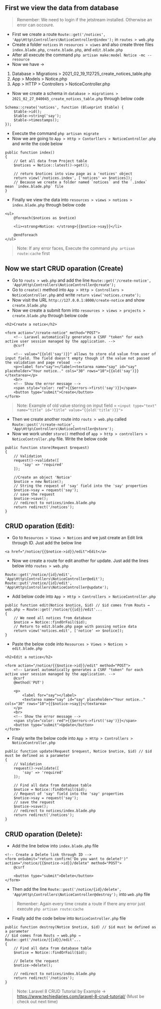 ## First we view the data from database

> Remember: We need to login if the jetstream installed. Otherwise an error can occoure.
- First we create a route `Route::get('/notices', 'App\Http\Controllers\NoticeController@index');` in `routes > web.php`
- Create a folder `notices` in `resources > viwes` and also create three files `index.blade.php`, `create.blade.php`, and `edit.blade.php`
- After all execute the command `php artisan make:model Notice -mc --resource`
- Now we have →
1. Database > Migrations > 2021_02_19_112725_create_notices_table.php
2. App > Models > Notice.php
3. App > HTTP > Controllers > NoticeController.php
- Now we create a schema in `database > migrations > 2021_02_27_040045_create_notices_table.php` through below code
```
Schema::create('notices', function (Blueprint $table) {
    $table->id();
    $table->string('say');
    $table->timestamps();
});
```
- Execute the command `php artisan migrate`
- Now we are going to `App > Http > Contorllers > NoticeController.php` and write the code below
```
public function index()
{
    // Get all data from Project table
    $notices = Notice::latest()->get();

    // return $notices into view page as a 'notices' object
    return view('/notices.index', ['notices' => $notices]);
    // Because we create a folder named `notices` and the `.index` mean `index.blade.php` file
}
```
- Finally we view the data into `resources > views > notices > index.blade.php` through below code
```
<ul>
    @foreach($notices as $notice)

    <li><strong>Notice: </strong>{{$notice->say}}</li>

    @endforeach
</ul>
```
> Note: If any error faces, Execute the command `php artisan route:cache` first



## Now we start CRUD oparation (Create)
- Go to `routs > web.php` and add the line `Route::get('/create-notice', 'App\Http\Controllers\NoticeController@create');`
- Go to `create()` method into `App > Http > Controllers > NoticeController.php` and write `return view('notices.create');`
- Now visit the URL `http://127.0.0.1:8000/create-notice` and show `create.blade.php`
- Now we create a submit form into `resources > views > projects > create.blade.php` through below code
```
<h2>Create a notice</h2>

<form action="/create-notice" method="POST">
    <!-- Laravel automatically generates a CSRF "token" for each active user session managed by the application. -->
    @csrf

    <!-- value="{{old('say')}}" allows to store old value from user of input field. The field doesn't empty though if the value not passed the validation and page reload  -->
    <p><label for="say"></label><textarea name="say" id="say" placeholder="Your notice.." cols="30" rows="10">{{old('say')}}</textarea></p>
    <br>
    <!-- Show the error message -->
    <span style="color: red">{{$errors->first('say')}}</span>
    <button type="submit">Create</button>
</form>
```
> Note: Example of old value storing on input field = `<input type="text" name="title" id="title" value="{{old('title')}}">`
- Then we create another route into `routs > web.php` called `Route::post('/create-notice', 'App\Http\Controllers\NoticeController@store');`
- Now we work under `store()` method of `app > http > controllers > NoticeController.php` file. Write the below code
```
public function store(Request $request)
{
    // Validation
    request()->validate([
        'say' => 'required'
    ]);

    //Create an object 'Notice'
    $notice = new Notice();
    // String the request of 'say' field into the 'say' properties
    $notice->say = request('say');
    // save the request
    $notice->save();
    // redirect to notices/index.blade.php
    return redirect('/notices');
}
```



## CRUD oparation (Edit):
- Go to `Resources > Views > Notices` and we just create an Edit link through ID. Just add the below line
```
<a href="/notice/{{$notice->id}}/edit">Edit</a>
```
- Now we create a route for edit another for update. Just add the lines below into `routes > web.php`
```
Route::get('/notice/{id}/edit', 'App\Http\Controllers\NoticeController@edit');
Route::put('/notice/{id}/edit', 'App\Http\Controllers\NoticeController@update');
```
- Add below code into `App > Http > Controllers > NoticeController.php`
```
public function edit(Notice $notice, $id) // $id comes from Routs → web.php → Route::get('/notice/{{id}}/edit'...
{
    // We need all notices from database
    $notice = Notice::findOrFail($id);
    // Return to edit.blade.php page with passing notice data
    return view('notices.edit', ['notice' => $notice]);
}
```
- Paste the below code into `Resources > Views > Notices > edit.blade.php`
```
<h2>Edit a notice</h2>

<form action="/notice/{{$notice->id}}/edit" method="POST">
    <!-- Laravel automatically generates a CSRF "token" for each active user session managed by the application. -->
    @csrf
    @method('PUT')

    <p>
        <label for="say"></label>
        <textarea name="say" id="say" placeholder="Your notice.." cols="30" rows="10">{{$notice->say}}</textarea>
    </p>
    <br>
    <!-- Show the error message -->
    <span style="color: red">{{$errors->first('say')}}</span>
    <button type="submit">Update</button>
</form>
```
- Finaly write the below code into `App > Http > Controllers > NoticeController.php`
```
public function update(Request $request, Notice $notice, $id) // $id must be defined as a parameter
{
    // Validation
    request()->validate([
        'say' => 'required'
    ]);

    // Find all data from database table
    $notice = Notice::findOrFail($id);
    // Request of 'say' field into the 'say' properties
    $notice->say = request('say');
    // save the request
    $notice->save();
    // redirect to notices/index.blade.php
    return redirect('/notices');
}
```



## CRUD oparation (Delete):
- Add the line below into `index.blade.php` file
```
<!-- Create a Delete link through ID -->
<form onSubmit="return confirm('Do you want to delete?')" action="/notice/{{$notice->id}}/delete" method="POST">
    @csrf

    <button type="submit">Delete</button>
</form>
```
- Then add the line `Route::post('/notice/{id}/delete', 'App\Http\Controllers\NoticeController@destroy');` into `web.php` file
> Remenber: Again every time create a route if there any error just execute `php artisan route:cache`
- Finally add the code below into `NoticeController.php` file
```
public function destroy(Notice $notice, $id) // $id must be defined as a parameter
// $id comes from Routs → web.php → Route::get('/notice/{{id}}/edit'...
{
    // Find all data from database table
    $notice = Notice::findOrFail($id);

    // Delete the request
    $notice->delete();

    // redirect to notices/index.blade.php
    return redirect('/notices');
}
```



> Note: Laravel 8 CRUD Tutorial by Example → https://www.techiediaries.com/laravel-8-crud-tutorial/ (Must be check out next time)
